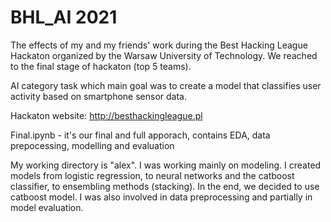 # BHL_AI 2021

The effects of my and my friends' work during the Best Hacking League Hackaton organized by the Warsaw University of Technology. We reached to the final stage of hackaton (top 5 teams).

AI category task which main goal was to create a model that classifies user activity based on smartphone sensor data.

Hackaton website: http://besthackingleague.pl

Final.ipynb - it's our final and full apporach, contains EDA, data prepocessing, modelling and evaluation

My working directory is "alex". I was working mainly on modeling. I created models from logistic regression, to neural networks and the catboost classifier, to ensembling methods (stacking). In the end, we decided to use catboost model. I was also involved in data preprocessing and partially in model evaluation.
